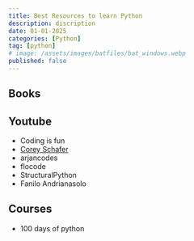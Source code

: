 ```yaml
---
title: Best Resources to learn Python
description: discription
date: 01-01-2025
categories: [Python]
tag: [python]
# image: /assets/images/batfiles/bat_windows.webp
published: false
---
```


## Books

## Youtube
- Coding is fun
- [Corey Schafer](https://www.youtube.com/@coreyms)
- arjancodes
- flocode
- StructuralPython
- Fanilo Andrianasolo

## Courses
- 100 days of python
